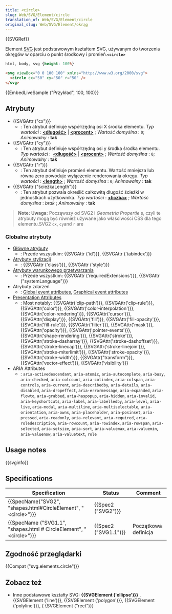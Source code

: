 ```yaml
---
title: <circle>
slug: Web/SVG/Element/circle
translation_of: Web/SVG/Element/circle
original_slug: Web/SVG/Element/okrąg
---
```

{{SVGRef}}

Element [SVG](/pl/docs/Web/SVG) jest podstawowym kształtem SVG, używanym do tworzenia okręgów w oparciu o punkt środkowy i promień.**`<circle>`**

```css hidden
html, body, svg {height: 100%}
```

```html
<svg viewBox="0 0 100 100" xmlns="http://www.w3.org/2000/svg">
  <circle cx="50" cy="50" r="50" />
</svg>
```

{{EmbedLiveSample ("Przykład", 100, 100)}}

## Atrybuty

- {{SVGAttr ("cx")}}
  - : Ten atrybut definiuje współrzędną osi X środka elementu.
    _Typ wartości_ : **[\<długość>](/docs/Web/SVG/Content_type#Length)** | **[\<procent>](/docs/Web/SVG/Content_type#Percentage)** ; _Wartość domyślna_ : `0`; _Animowalny_ : **tak**
- {{SVGAttr ("cy")}}
  - : Ten atrybut definiuje współrzędną osi y środka środka elementu.
    _Typ wartości_ :  **[\<długość>](/docs/Web/SVG/Content_type#Length)** | **[\<procent>](/docs/Web/SVG/Content_type#Percentage)** ; _Wartość domyślna_ : `0`; _Animowalny_ : **tak**
- {{SVGAttr ("r")}}
  - : Ten atrybut definiuje promień elementu.
    Wartość mniejsza lub równa zero powoduje wyłączenie renderowania okręgu.
    _Typ wartości_ : [**\<length>**](/docs/Web/SVG/Content_type#Length) ; _Wartość domyślna_ : `0`; _Animowalny_ : **tak**
- {{SVGAttr ("ścieżkaLength")}}
  - : Ten atrybut pozwala określić całkowitą długość ścieżki w jednostkach użytkownika.
    _Typ wartości_ : [**\<liczba>**](/docs/Web/SVG/Content_type#Number) ; _Wartość domyślna_ : _brak_ ; _Animowalny_ : **tak**

> **Note:** **Uwaga:** Począwszy od SVG2 i _Geometria Propertie_ s, czyli te atrybuty mogą być również używane jako właściwości CSS dla tego elementu.SVG2 `cx`, `cy`and `r` are

### Globalne atrybuty

- [Główne atrybuty](/docs/Web/SVG/Attribute/Core)
  - : Przede wszystkim: {{SVGAttr ('id')}}, {{SVGAttr ('tabindex')}}
- [Atrybuty stylizacji](/docs/Web/SVG/Attribute/Styling)
  - : {{SVGAttr ('class')}}, {{SVGAttr ('style')}}
- [Atrybuty warunkowego przetwarzania](/docs/Web/SVG/Attribute/Conditional_Processing)
  - : Przede wszystkim: {{SVGAttr ('requiredExtensions')}}, {{SVGAttr ("systemLanguage")}}
- Atrybuty zdarzeń
  - : [Global event attributes](/docs/Web/SVG/Attribute/Events#Global_Event_Attributes), [Graphical event attributes](/docs/Web/SVG/Attribute/Events#Graphical_Event_Attributes)
- [Presentation Attributes](/docs/Web/SVG/Attribute/Presentation)
  - : Most notably: {{SVGAttr('clip-path')}}, {{SVGAttr('clip-rule')}}, {{SVGAttr('color')}}, {{SVGAttr('color-interpolation')}}, {{SVGAttr('color-rendering')}}, {{SVGAttr('cursor')}}, {{SVGAttr('display')}}, {{SVGAttr('fill')}}, {{SVGAttr('fill-opacity')}}, {{SVGAttr('fill-rule')}}, {{SVGAttr('filter')}}, {{SVGAttr('mask')}}, {{SVGAttr('opacity')}}, {{SVGAttr('pointer-events')}}, {{SVGAttr('shape-rendering')}}, {{SVGAttr('stroke')}}, {{SVGAttr('stroke-dasharray')}}, {{SVGAttr('stroke-dashoffset')}}, {{SVGAttr('stroke-linecap')}}, {{SVGAttr('stroke-linejoin')}}, {{SVGAttr('stroke-miterlimit')}}, {{SVGAttr('stroke-opacity')}}, {{SVGAttr('stroke-width')}}, {{SVGAttr("transform")}}, {{SVGAttr('vector-effect')}}, {{SVGAttr('visibility')}}
- ARIA Attributes
  - : `aria-activedescendant`, `aria-atomic`, `aria-autocomplete`, `aria-busy`, `aria-checked`, `aria-colcount`, `aria-colindex`, `aria-colspan`, `aria-controls`, `aria-current`, `aria-describedby`, `aria-details`, `aria-disabled`, `aria-dropeffect`, `aria-errormessage`, `aria-expanded`, `aria-flowto`, `aria-grabbed`, `aria-haspopup`, `aria-hidden`, `aria-invalid`, `aria-keyshortcuts`, `aria-label`, `aria-labelledby`, `aria-level`, `aria-live`, `aria-modal`, `aria-multiline`, `aria-multiselectable`, `aria-orientation`, `aria-owns`, `aria-placeholder`, `aria-posinset`, `aria-pressed`, `aria-readonly`, `aria-relevant`, `aria-required`, `aria-roledescription`, `aria-rowcount`, `aria-rowindex`, `aria-rowspan`, `aria-selected`, `aria-setsize`, `aria-sort`, `aria-valuemax`, `aria-valuemin`, `aria-valuenow`, `aria-valuetext`, `role`

## Usage notes

{{svginfo}}

## Specifications

| Specification                                                                                    | Status                       | Comment              |
| ------------------------------------------------------------------------------------------------ | ---------------------------- | -------------------- |
| {{SpecName("SVG2", "shapes.html#CircleElement", "&lt;circle&gt;")}}         | {{Spec2 ("SVG2")}}     |                      |
| {{SpecName ("SVG1.1", "shapes.html # CircleElement", "&lt;circle&gt;")}} | {{Spec2 ("SVG1.1")}} | Początkowa definicja |

## Zgodność przeglądarki

{{Compat ("svg.elements.circle")}}

## Zobacz też

- Inne podstawowe kształty SVG: **{{SVGElement ('ellipse')}}** , {{SVGElement ('line')}}, {{SVGElement ('polygon')}}, {{SVGElement ('polyline')}}, { {SVGElement ("rect")}}
